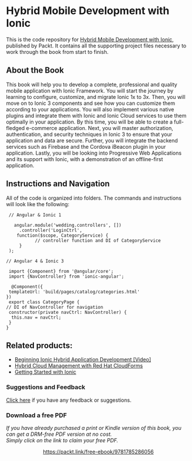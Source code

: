 # Hybrid Mobile Development with Ionic
This is the code repository for [Hybrid Mobile Development with Ionic](https://www.packtpub.com/application-development/hybrid-mobile-development-ionic?utm_source=github&utm_medium=repository&utm_content=9781785286056), published by Packt. It contains all the supporting project files necessary to work through the book from start to finish.

## About the Book
This book will help you to develop a complete, professional and quality mobile application with Ionic Framework. You will start the journey by learning to configure, customize, and migrate Ionic 1x to 3x. Then, you will move on to Ionic 3 components and see how you can customize them according to your applications. You will also implement various native plugins and integrate them with Ionic and Ionic Cloud services to use them optimally in your application. By this time, you will be able to create a full-fledged e-commerce application. Next, you will master authorization, authentication, and security techniques in Ionic 3 to ensure that your application and data are secure. Further, you will integrate the backend services such as Firebase and the Cordova iBeacon plugin in your application. Lastly, you will be looking into Progressive Web Applications and its support with Ionic, with a demonstration of an offline-first application.

## Instructions and Navigation
All of the code is organized into folders. The commands and instructions will look like the following:

     // Angular & Ionic 1

       angular.module('wedding.controllers', [])
         .controller('LoginCtrl',
        function($scope, CategoryService) {
			   // controller function and DI of CategoryService
         }
     );

    // Angular 4 & Ionic 3

     import {Component} from '@angular/core';
     import {NavController} from 'ionic-angular';

      @Component({
     templateUrl: 'build/pages/catalog/categories.html'
    })
     export class CategoryPage {
    // DI of NavController for navigation
     constructor(private navCtrl: NavController) {
      this.nav = navCtrl;
     }
    }



## Related products:
* [Beginning Ionic Hybrid Application Development [Video]](https://www.packtpub.com/web-development/beginning-ionic-hybrid-application-development-video?utm_source=github&utm_medium=repository&utm_content=9781785284465)
* [Hybrid Cloud Management with Red Hat CloudForms](https://www.packtpub.com/virtualization-and-cloud/hybrid-cloud-management-red-hat-cloudforms?utm_source=github&utm_medium=repository&utm_content=9781785283574)
* [Getting Started with Ionic](https://www.packtpub.com/application-development/getting-started-ionic?utm_source=github&utm_medium=repository&utm_content=9781784390570)

### Suggestions and Feedback
[Click here](https://docs.google.com/forms/d/e/1FAIpQLSe5qwunkGf6PUvzPirPDtuy1Du5Rlzew23UBp2S-P3wB-GcwQ/viewform) if you have any feedback or suggestions. 
### Download a free PDF

 <i>If you have already purchased a print or Kindle version of this book, you can get a DRM-free PDF version at no cost.<br>Simply click on the link to claim your free PDF.</i>
<p align="center"> <a href="https://packt.link/free-ebook/9781785286056">https://packt.link/free-ebook/9781785286056 </a> </p>